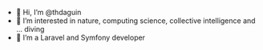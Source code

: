 - 👋 Hi, I’m @thdaguin
- 👀 I’m interested in nature, computing science, collective intelligence and ... diving
- 🌱 I’m a Laravel and Symfony developer

<!---
thdaguin/thdaguin is a ✨ special ✨ repository because its `README.md` (this file) appears on your GitHub profile.
You can click the Preview link to take a look at your changes.
--->
